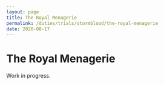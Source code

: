 ```yaml
---
layout: page
title: The Royal Menagerie
permalink: /duties/trials/stormblood/the-royal-menagerie
date: 2020-08-17
---
```


# The Royal Menagerie

Work in progress.
